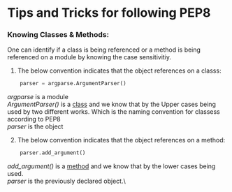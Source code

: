 # Tips and Tricks for following PEP8
### Knowing Classes & Methods:
One can identify if a class is being referenced or a method is being referenced on a module by knowing the case sensitivitiy.
1. The below convention indicates that the object references on a classs:
```python
    parser = argparse.ArgumentParser()
```
*argparse* is a module\
*ArgumentParser()* is a [class](https://github.com/python/cpython/blob/master/Lib/argparse.py#L1666) and we know that by the Upper cases being used by two different works. Which is the naming convention for classess according to PEP8\
*parser* is the object

2. The below convention indicates that the object references on a method:
```python
    parser.add_argument()
```
*add_argument()* is a [method](https://github.com/python/cpython/blob/master/Lib/argparse.py#L257) and we know that by the lower cases being used. \
*parser* is the previously declared object.\